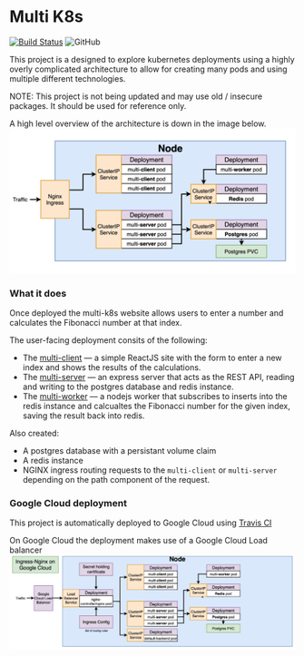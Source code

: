# Multi K8s
[![Build Status](https://travis-ci.org/discorev/multi-k8s.svg?branch=master)](https://travis-ci.org/discorev/multi-k8s)
![GitHub](https://img.shields.io/github/license/discorev/multi-k8s)

This project is a designed to explore kubernetes deployments using a highly overly complicated architecture to allow for creating many pods and using multiple different technologies.

NOTE: This project is not being updated and may use old / insecure packages. It should be used for reference only.

A high level overview of the architecture is down in the image below.
![Architecture](/images/architecture.png)

### What it does
Once deployed the multi-k8s website allows users to enter a number and calculates the Fibonacci number at that index.

The user-facing deployment consits of the following:

* The [multi-client](/client) &mdash; a simple ReactJS site with the form to enter a new index and shows the results of the calculations.
* The [multi-server](/server) &mdash; an express server that acts as the REST API, reading and writing to the postgres database and redis instance.
* The [multi-worker](/worker) &mdash; a nodejs worker that subscribes to inserts into the redis instance and calcualtes the Fibonacci number for the given index, saving the result back into redis.

Also created:

* A postgres database with a persistant volume claim
* A redis instance
* NGINX ingress routing requests to the `multi-client` or `multi-server` depending on the path component of the request.

### Google Cloud deployment
This project is automatically deployed to Google Cloud using [Travis CI](https://travis-ci.org)

On Google Cloud the deployment makes use of a Google Cloud Load balancer
![Google Cloud Deployment](/images/gcloud-deployment.png)
